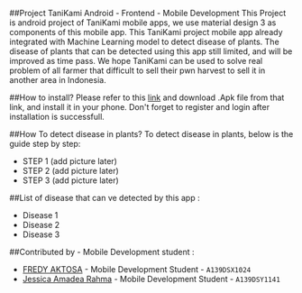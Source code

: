 ##Project TaniKami Android - Frontend - Mobile Development
This Project is android project of TaniKami mobile apps, we use material design 3 as components of this mobile app. This TaniKami project mobile app already integrated with Machine Learning model to detect disease of plants. The disease of plants that can be detected using this app still limited, and will be improved as time pass. We hope TaniKami can be used to solve real problem of all farmer that difficult to sell their pwn harvest to sell it in another area in Indonesia.

##How to install?
Please refer to this [link](htts:\\) and download .Apk file from that link, and install it in your phone. Don't forget to register and login after installation is successfull.

##How To detect disease in plants?
To detect disease in plants, below is the guide step by step:
* STEP 1 (add picture later)
* STEP 2 (add picture later)
* STEP 3 (add picture later)

##List of disease that can ve detected by this app :
* Disease 1
* Disease 2
* Disease 3

##Contributed by - Mobile Development student : 
* [FREDY AKTOSA](https://www.linkedin.com/in/aktofredy/) - Mobile Development Student - `A139DSX1024`
* [Jessica Amadea Rahma](https://www.linkedin.com/in/jessica-amadea-rahma-244040221/) - Mobile Development Student - `A139DSY1141`
